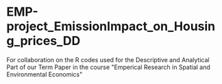 # EMP-project_EmissionImpact_on_Housing_prices_DD
For collaboration on the R codes used for the Descriptive and Analytical Part of our Term Paper in the course "Emperical Research in Spatial and Environmental Economics"
